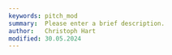 ```yaml
---
keywords: pitch_mod
summary:  Please enter a brief description.
author:   Christoph Hart
modified: 30.05.2024
---
```

